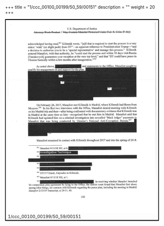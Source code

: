 +++
title = "1/ccc_00100_00199/50_59/00151"
description = ""
weight = 20
+++

<table style="border:2px solid black;max-width:800px;max-height:800px;" 
><tr><td>
<img class="center-fit-jpg"
src="/jpg_/jpg_mueller_report_searchable_151.jpg">
1/ccc_00100_00199/50_59/00151
</img></td></tr></table>
